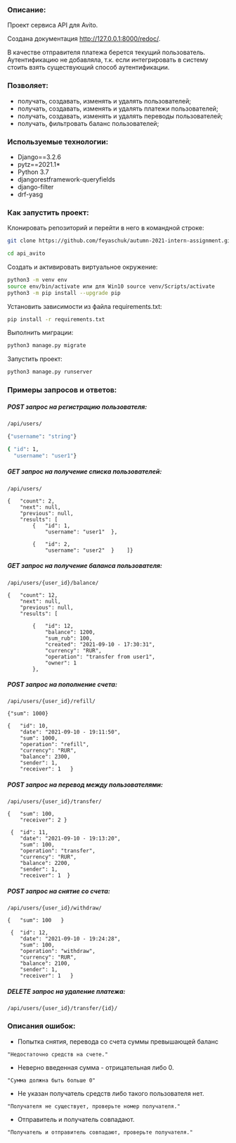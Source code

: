 ### Описание:
Проект сервиса API для Avito.

Создана документация http://127.0.0.1:8000/redoc/.

В качестве отправителя платежа берется текущий пользователь. 
Аутентификацию не добавляла, т.к. если интегрировать в систему стоить взять существующий способ аутентификации.

### Позволяет:
* получать, создавать, изменять и удалять пользователей;
* получать, создавать, изменять и удалять платежи пользователей;
* получать, создавать, изменять и удалять переводы пользователей;
* получать, фильтровать баланс пользователей;

### Используемые технологии:
* Django==3.2.6
* pytz==2021.1* 
* Python 3.7
* djangorestframework-queryfields
* django-filter
* drf-yasg

### Как запустить проект:
Клонировать репозиторий и перейти в него в командной строке:
```bash
git clone https://github.com/feyaschuk/autumn-2021-intern-assignment.git
```
```bash
cd api_avito
```
Cоздать и активировать виртуальное окружение:
```bash
python3 -m venv env
source env/bin/activate или для Win10 source venv/Scripts/activate
python3 -m pip install --upgrade pip
```
Установить зависимости из файла requirements.txt:
```bash
pip install -r requirements.txt
```
Выполнить миграции:
```bash
python3 manage.py migrate
```
Запустить проект:
```bash
python3 manage.py runserver
```
### Примеры запросов и ответов:
##### POST запрос на регистрацию пользователя:
```bash
/api/users/
```
```bash
{"username": "string"}
```
```bash
{ "id": 1,
  "username": "user1"}
```
##### GET запрос на получение списка пользователей:
```
/api/users/
```
```
{   "count": 2,
    "next": null,
    "previous": null,
    "results": [
        {   "id": 1,
            "username": "user1"  },
            
        {   "id": 2,
            "username": "user2"  }    ]}
```
##### GET запрос на получение баланса пользователя:
```
/api/users/{user_id}/balance/
```
```
{   "count": 12,
    "next": null,
    "previous": null,
    "results": [
        
        {   "id": 12,
            "balance": 1200,
            "sum_rub": 100,
            "created": "2021-09-10 - 17:30:31",
            "currency": "RUR",
            "operation": "transfer from user1",
            "owner": 1
        },
```
##### POST запрос на пополнение счета:
```
/api/users/{user_id}/refill/
```
```
{"sum": 1000}
```
```
{   "id": 10,
    "date": "2021-09-10 - 19:11:50",
    "sum": 1000,
    "operation": "refill",
    "currency": "RUR",
    "balance": 2300,
    "sender": 1,
    "receiver": 1   }
```
##### POST запрос на перевод между пользователями:
```
/api/users/{user_id}/transfer/
```
```
{   "sum": 100,
    "receiver": 2 }
```
```
 {  "id": 11,
    "date": "2021-09-10 - 19:13:20",
    "sum": 100,
    "operation": "transfer",
    "currency": "RUR",
    "balance": 2200,
    "sender": 1,
    "receiver": 1  }
```
##### POST запрос на снятие со счета:
```
/api/users/{user_id}/withdraw/
```
```
{   "sum": 100   }
```
```
 {  "id": 12,
    "date": "2021-09-10 - 19:24:28",
    "sum": 100,
    "operation": "withdraw",
    "currency": "RUR",
    "balance": 2100,
    "sender": 1,
    "receiver": 1   }
```
##### DELETE запрос на удаление платежа:
```
/api/users/{user_id}/transfer/{id}/
```

### Описания ошибок:
* Попытка снятия, перевода со счета суммы превышающей баланс
```
"Недостаточно средств на счете."
```
* Неверно введенная сумма - отрицательная либо 0.
```
"Сумма должна быть больше 0"
```
* Не указан получатель средств либо такого пользователя нет.
```
"Получателя не существует, проверьте номер получателя."
```
* Отправитель и получатель совпадают.
```
"Получатель и отправитель совпадают, проверьте получателя."
```
